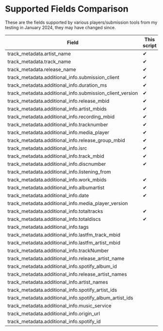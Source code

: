 # Supported Fields Comparison
These are the fields supported by various players/submission tools from my testing in January 2024, they may have changed since.

| Field                                                | This script | eavesdropfm | foobar2000 | jellyfin | lastfm | musicbee | navidrome | panoscrobbler | spotify |
|------------------------------------------------------|-------------|-------------|------------|----------|--------|----------|-----------|---------------|---------|
| track_metadata.artist_name                           | ✔           | ✔          | ✔         | ✔       | ✔     | ✔       | ✔        | ✔            | ✔      |
| track_metadata.track_name                            | ✔           | ✔          | ✔         | ✔       | ✔     | ✔       | ✔        | ✔            | ✔      |
| track_metadata.release_name                          | ✔           | ✔          | ✔         | ✔       | ✔     | ✔       | ✔        | ✔            | ✔      |
| track_metadata.additional_info.submission_client     | ✔           |             | ✔         | ✔       | ✔     | ✔       | ✔        | ✔            | ✔      |
| track_metadata.additional_info.duration_ms           | ✔           |             | ✔         | ✔       |        | ✔       | ✔        | ✔            | ✔      |
| track_metadata.additional_info.submission_client_version | ✔      |             | ✔         | ✔       |        |          | ✔        | ✔            |         |
| track_metadata.additional_info.release_mbid          | ✔           |             | ✔         | ✔       |        | ✔       | ✔        |               |         |
| track_metadata.additional_info.artist_mbids          | ✔           |             | ✔         | ✔       |        | ✔       | ✔        |               |         |
| track_metadata.additional_info.recording_mbid        | ✔           |             | ✔         | ✔       |        | ✔       | ✔        |               |         |
| track_metadata.additional_info.tracknumber           | ✔           |             | ✔         | ✔       |        |          | ✔        |               | ✔      |
| track_metadata.additional_info.media_player          | ✔           |             | ✔         | ✔       |        | ✔       |           |               |         |
| track_metadata.additional_info.release_group_mbid    | ✔           |             | ✔         | ✔       |        | ✔       |           |               |         |
| track_metadata.additional_info.isrc                  | ✔           |             | ✔         | ✔       |        |          |           |               | ✔      |
| track_metadata.additional_info.track_mbid            | ✔           |             | ✔         | ✔       |        |          |           |               |         |
| track_metadata.additional_info.discnumber            | ✔           |             | ✔         |          |        |          |           |               | ✔      |
| track_metadata.additional_info.listening_from        |             | ✔          |            |          |        |          |           |               |         |
| track_metadata.additional_info.work_mbids            | ✔           |             | ✔         |          |        |          |           |               |         |
| track_metadata.additional_info.albumartist           | ✔           |             | ✔         |          |        |          |           |               |         |
| track_metadata.additional_info.date                  | ✔           |             | ✔         |          |        |          |           |               |         |
| track_metadata.additional_info.media_player_version  |             |             | ✔         |          |        |          |           |               |         |
| track_metadata.additional_info.totaltracks           | ✔           |             | ✔         |          |        |          |           |               |         |
| track_metadata.additional_info.totaldiscs            | ✔           |             | ✔         |          |        |          |           |               |         |
| track_metadata.additional_info.tags                  |             |             |            | ✔       |        |          |           |               |         |
| track_metadata.additional_info.lastfm_track_mbid     |             |             |            |          | ✔     |          |           |               |         |
| track_metadata.additional_info.lastfm_artist_mbid    |             |             |            |          | ✔     |          |           |               |         |
| track_metadata.additional_info.trackNumber           |             |             |            |          |        | ✔       |           |               |         |
| track_metadata.additional_info.release_artist_name   |             |             |            |          |        |          |           |               | ✔      |
| track_metadata.additional_info.spotify_album_id      |             |             |            |          |        |          |           |               | ✔      |
| track_metadata.additional_info.release_artist_names  |             |             |            |          |        |          |           |               | ✔      |
| track_metadata.additional_info.artist_names          |             |             |            |          |        |          |           |               | ✔      |
| track_metadata.additional_info.spotify_artist_ids    |             |             |            |          |        |          |           |               | ✔      |
| track_metadata.additional_info.spotify_album_artist_ids |        |             |            |          |        |          |           |               | ✔      |
| track_metadata.additional_info.music_service         |            |             |            |          |        |          |           |               | ✔      |
| track_metadata.additional_info.origin_url            |            |             |            |          |        |          |           |               | ✔      |
| track_metadata.additional_info.spotify_id            |             |             |            |          |        |          |           |               | ✔      |
